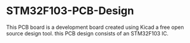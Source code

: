 # STM32F103-PCB-Design
This PCB board is a development board created using Kicad a free open source design tool. this PCB design consists of an STM32F103 IC. 
